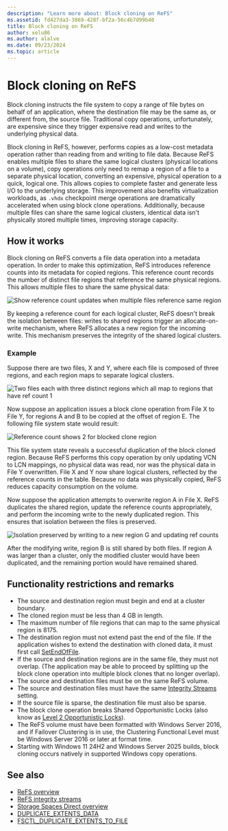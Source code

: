 ```yaml
---
description: "Learn more about: Block cloning on ReFS"
ms.assetid: fd427da3-3869-428f-bf2a-56c4b7d99b40
title: Block cloning on ReFS
author: xelu86
ms.author: alalve
ms.date: 09/23/2024
ms.topic: article
---
```

# Block cloning on ReFS

>

Block cloning instructs the file system to copy a range of file bytes on behalf of an application, where the destination file may be the same as, or different from, the source file. Traditional copy operations, unfortunately, are expensive since they trigger expensive read and writes to the underlying physical data.

Block cloning in ReFS, however, performs copies as a low-cost metadata operation rather than reading from and writing to file data. Because ReFS enables multiple files to share the same logical clusters (physical locations on a volume), copy operations only need to remap a region of a file to a separate physical location, converting an expensive, physical operation to a quick, logical one. This allows copies to complete faster and generate less I/O to the underlying storage. This improvement also benefits virtualization workloads, as `.vhdx` checkpoint merge operations are dramatically accelerated when using block clone operations. Additionally, because multiple files can share the same logical clusters, identical data isn't physically stored multiple times, improving storage capacity.

## How it works

Block cloning on ReFS converts a file data operation into a metadata operation. In order to make this optimization, ReFS introduces reference counts into its metadata for copied regions. This reference count records the number of distinct file regions that reference the same physical regions. This allows multiple files to share the same physical data:

![Show reference count updates when multiple files reference same region](media/ref-count-example.gif)

By keeping a reference count for each logical cluster, ReFS doesn't break the isolation between files: writes to shared regions trigger an allocate-on-write mechanism, where ReFS allocates a new region for the incoming write. This mechanism preserves the integrity of the shared logical clusters.

### Example

Suppose there are two files, X and Y, where each file is composed of three regions, and each region maps to separate logical clusters.

![Two files each with three distinct regions which all map to regions that have ref count 1](media/block-clone-1.png)

Now suppose an application issues a block clone operation from File X to File Y, for regions A and B to be copied at the offset of region E. The following file system state would result:

![Reference count shows 2 for blocked clone region](media/block-clone-2.png)

This file system state reveals a successful duplication of the block cloned region. Because ReFS performs this copy operation by only updating VCN to LCN mappings, no physical data was read, nor was the physical data in File Y overwritten. File X and Y now share logical clusters, reflected by the reference counts in the table. Because no data was physically copied, ReFS reduces capacity consumption on the volume.

Now suppose the application attempts to overwrite region A in File X. ReFS duplicates the shared region, update the reference counts appropriately, and perform the incoming write to the newly duplicated region. This ensures that isolation between the files is preserved.

![Isolation preserved by writing to a new region G and updating ref counts](media/block-clone-3.png)

After the modifying write, region B is still shared by both files. If region A was larger than a cluster, only the modified cluster would have been duplicated, and the remaining portion would have remained shared.

## Functionality restrictions and remarks

- The source and destination region must begin and end at a cluster boundary.
- The cloned region must be less than 4 GB in length.
- The maximum number of file regions that can map to the same physical region is 8175.
- The destination region must not extend past the end of the file. If the application wishes to extend the destination with cloned data, it must first call [SetEndOfFile](/windows/win32/api/fileapi/nf-fileapi-setendoffile).
- If the source and destination regions are in the same file, they must not overlap. (The application may be able to proceed by splitting up the block clone operation into multiple block clones that no longer overlap).
- The source and destination files must be on the same ReFS volume.
- The source and destination files must have the same [Integrity Streams](/windows/win32/fileio/file-attribute-constants) setting.
- If the source file is sparse, the destination file must also be sparse.
- The block clone operation breaks Shared Opportunistic Locks (also know as [Level 2 Opportunistic Locks](/windows/win32/fileio/types-of-opportunistic-locks)).
- The ReFS volume must have been formatted with Windows Server 2016, and if Failover Clustering is in use, the Clustering Functional Level must be Windows Server 2016 or later at format time.
- Starting with Windows 11 24H2 and Windows Server 2025 builds, block cloning occurs natively in supported Windows copy operations.

## See also

- [ReFS overview](refs-overview.md)
- [ReFS integrity streams](integrity-streams.md)
- [Storage Spaces Direct overview](/azure/azure-local/concepts/storage-spaces-direct-overview?context=/windows-server/context/windows-server-storage)
- [DUPLICATE_EXTENTS_DATA](/windows/win32/api/winioctl/ns-winioctl-duplicate_extents_data)
- [FSCTL_DUPLICATE_EXTENTS_TO_FILE](/windows/win32/api/winioctl/ni-winioctl-fsctl_duplicate_extents_to_file)
